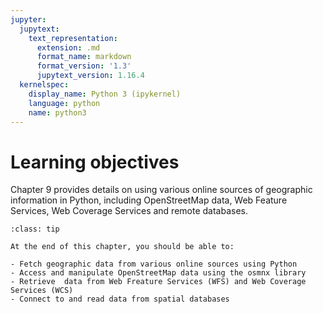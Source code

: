 ```yaml
---
jupyter:
  jupytext:
    text_representation:
      extension: .md
      format_name: markdown
      format_version: '1.3'
      jupytext_version: 1.16.4
  kernelspec:
    display_name: Python 3 (ipykernel)
    language: python
    name: python3
---
```


<!-- #region editable=true slideshow={"slide_type": ""} tags=["learning_objectives"] -->
# Learning objectives
<!-- #endregion -->

<!-- #region editable=true slideshow={"slide_type": ""} -->
Chapter 9 provides details on using various online sources of geographic information in Python, including OpenStreetMap data, Web Feature Services, Web Coverage Services and remote databases.

<!-- #endregion -->

<!-- #region editable=true slideshow={"slide_type": ""} tags=["lo_box"] -->
```{admonition} Learning objectives
:class: tip

At the end of this chapter, you should be able to:

- Fetch geographic data from various online sources using Python
- Access and manipulate OpenStreetMap data using the osmnx library
- Retrieve  data from Web Freature Services (WFS) and Web Coverage Services (WCS)
- Connect to and read data from spatial databases

```
<!-- #endregion -->

```python

```
